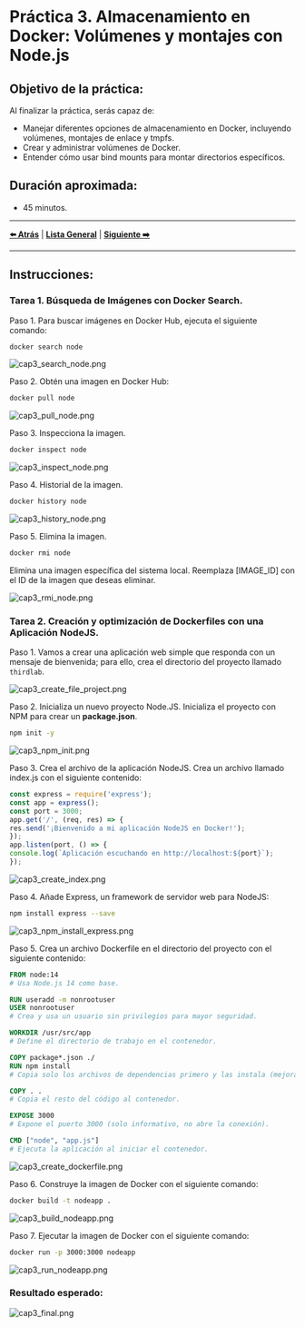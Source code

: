 # Práctica 3. Almacenamiento en Docker: Volúmenes y montajes con Node.js

## Objetivo de la práctica:
Al finalizar la práctica, serás capaz de:
- Manejar diferentes opciones de almacenamiento en Docker, incluyendo volúmenes, montajes de enlace y tmpfs.
- Crear y administrar volúmenes de Docker.
- Entender cómo usar bind mounts para montar directorios específicos.

## Duración aproximada:
- 45 minutos.

---

**[⬅️ Atrás]()** | **[Lista General]()** | **[Siguiente ➡️]()**

---

## Instrucciones:

### Tarea 1. Búsqueda de Imágenes con Docker Search.

Paso 1. Para buscar imágenes en Docker Hub, ejecuta el siguiente comando:

```bash
docker search node
```

![cap3_search_node.png](../images/cap3_search_node.png)

Paso 2. Obtén una imagen en Docker Hub:

```bash
docker pull node
```

![cap3_pull_node.png](../images/cap3_pull_node.png)

Paso 3. Inspecciona la imagen.

```bash
docker inspect node
```

![cap3_inspect_node.png](../images/ap3_inspect_node.png)

Paso 4. Historial de la imagen.

```bash
docker history node
```

![cap3_history_node.png](../images/cap3_history_node.png)

Paso 5. Elimina la imagen.

```bash
docker rmi node
```

Elimina una imagen específica del sistema local. Reemplaza [IMAGE_ID] con el ID de la imagen que deseas eliminar.

![cap3_rmi_node.png](../images/cap3_rmi_node.png)


### Tarea 2. Creación y optimización de Dockerfiles con una Aplicación NodeJS.

Paso 1. Vamos a crear una aplicación web simple que responda con un mensaje de bienvenida; para ello, crea el directorio del proyecto llamado `thirdlab`.

![cap3_create_file_project.png](../images/cap3_create_file_project.png)

Paso 2. Inicializa un nuevo proyecto Node.JS. Inicializa el proyecto con NPM para crear un **package.json**.

```bash
npm init -y
```

![cap3_npm_init.png](../images/cap3_npm_init.png)

Paso 3. Crea el archivo de la aplicación NodeJS. Crea un archivo llamado index.js con el siguiente contenido:

```javascript
const express = require('express');
const app = express();
const port = 3000;
app.get('/', (req, res) => {
res.send('¡Bienvenido a mi aplicación NodeJS en Docker!');
});
app.listen(port, () => {
console.log(`Aplicación escuchando en http://localhost:${port}`);
});
```

![cap3_create_index.png](../images/cap3_create_index.png)

Paso 4. Añade Express, un framework de servidor web para NodeJS:

```bash
npm install express --save
```

![cap3_npm_install_express.png](../images/cap3_npm_install_express.png)

Paso 5. Crea un archivo Dockerfile en el directorio del proyecto con el siguiente contenido:

```Dockerfile
FROM node:14  
# Usa Node.js 14 como base.  

RUN useradd -m nonrootuser  
USER nonrootuser  
# Crea y usa un usuario sin privilegios para mayor seguridad.  

WORKDIR /usr/src/app  
# Define el directorio de trabajo en el contenedor.  

COPY package*.json ./  
RUN npm install  
# Copia solo los archivos de dependencias primero y las instala (mejora la caché de Docker).  

COPY . .  
# Copia el resto del código al contenedor.  

EXPOSE 3000  
# Expone el puerto 3000 (solo informativo, no abre la conexión).  

CMD ["node", "app.js"]  
# Ejecuta la aplicación al iniciar el contenedor.  
```

![cap3_create_dockerfile.png](../images/cap3_create_dockerfile.png)

Paso 6. Construye la imagen de Docker con el siguiente comando:

```bash
docker build -t nodeapp .
```

![cap3_build_nodeapp.png](../images/cap3_build_nodeapp.png)

Paso 7. Ejecutar la imagen de Docker con el siguiente comando:

```bash
docker run -p 3000:3000 nodeapp
```

![cap3_run_nodeapp.png](../images/cap3_run_nodeapp.png)

### Resultado esperado:

![cap3_final.png](../images/cap3_final.png)
